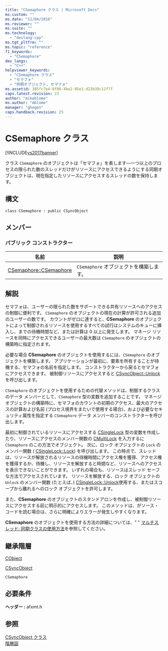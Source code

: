 ```yaml
---
title: "CSemaphore クラス | Microsoft Docs"
ms.custom: ""
ms.date: "11/04/2016"
ms.reviewer: ""
ms.suite: ""
ms.technology: 
  - "devlang-cpp"
ms.tgt_pltfrm: ""
ms.topic: "reference"
f1_keywords: 
  - "CSemaphore"
dev_langs: 
  - "C++"
helpviewer_keywords: 
  - "CSemaphore クラス"
  - "セマフォ"
  - "同期オブジェクト, セマフォ"
ms.assetid: 385fc7e4-8f86-4be2-85e1-d23b38c12f7f
caps.latest.revision: 23
author: "mikeblome"
ms.author: "mblome"
manager: "ghogen"
caps.handback.revision: 25
---
```

# CSemaphore クラス
[!INCLUDE[vs2017banner](../../assembler/inline/includes/vs2017banner.md)]

クラス `CSemaphore` のオブジェクトは「セマフォ」を表します—一つ以上のプロセスの限られた数のスレッドだけがリソースにアクセスできるようにする同期オブジェクトは、現在指定したリソースにアクセスするスレッドの数を保持します。  
  
## 構文  
  
```  
class CSemaphore : public CSyncObject  
```  
  
## メンバー  
  
### パブリック コンストラクター  
  
|名前|説明|  
|--------|--------|  
|[CSemaphore::CSemaphore](../Topic/CSemaphore::CSemaphore.md)|`CSemaphore` オブジェクトを構築します。|  
  
## 解説  
 セマフォは、ユーザーの限られた数をサポートできる共有リソースへのアクセスの制御に便利です。  `CSemaphore` のオブジェクトの現在の計算が許可される追加のユーザーの数です。  カウントがゼロに達すると、**CSemaphore** のオブジェクトによって制御されるリソースを使用するすべての試行はシステムのキューに挿入し、までの待機時間など、または計算は 0 以上に発生します。  マネージ リソースを同時にアクセスできるユーザーの最大数は `CSemaphore` のオブジェクトの構築時に指定されます。  
  
 必要な場合 **CSemaphore** のオブジェクトを使用するには、`CSemaphore` のオブジェクトを構築します。  アプリケーションが最初に、要素を所有することが待機する、セマフォの名前を指定します。  コンストラクターから戻るとセマフォにアクセスできます。  被制御リソースにアクセスすると [CSyncObject::Unlock](../Topic/CSyncObject::Unlock.md) を呼び出します。  
  
 `CSemaphore` のオブジェクトを使用するための代替メソッドは、制御するクラスのデータ メンバーとして、`CSemaphore` 型の変数を追加することです。  マネージ オブジェクトの構築時に、セマフォのカウントの初期のアクセス、最大のアクセスの計算および名前 \(プロセス境界をまたいで使用する場合\)、および必要なセキュリティ属性を指定する `CSemaphore` データ メンバーのコンストラクターを呼び出します。  
  
 最初に制御されているリソースにアクセスする [CSingleLock](../../mfc/reference/csinglelock-class.md) 型の変数を作成したり、リソースにアクセスのメンバー関数の [CMultiLock](../../mfc/reference/cmultilock-class.md) を入力するに `CSemaphore` のこの方法でオブジェクト。  次に、ロック オブジェクトの `Lock` のメンバー関数 \( [CSingleLock::Lock](../Topic/CSingleLock::Lock.md)\) を呼び出します。  この時点で、スレッドは、リソースが解放されるリソースの待機時間にアクセス権を獲得、アクセス権を獲得するか、待機し、リソースを解放すると時間など、リソースへのアクセスを表示できないことができます。  いずれの場合も、リソースはスレッド セーフな方法でアクセスされています。  リソースを解放する、ロック オブジェクトの `Unlock` のメンバー関数 \(たとえば、\) [CSingleLock::Unlock](../Topic/CSingleLock::Unlock.md)使用する、またはスコープから離れるへのロック オブジェクトを許可します。  
  
 また、**CSemaphore** のオブジェクトのスタンドアロンを作成し、被制御リソースにアクセスする前に明示的にアクセスします。  このメソッドは、がソース・コードを読む場合は、さらに明確によりエラーが発生しやすくなります。  
  
 **CSemaphore** のオブジェクトを使用する方法の詳細については、" " [マルチスレッド: 同期クラスの使用方法](../../parallel/multithreading-how-to-use-the-synchronization-classes.md)を参照してください。  
  
## 継承階層  
 [CObject](../Topic/CObject%20Class.md)  
  
 [CSyncObject](../../mfc/reference/csyncobject-class.md)  
  
 `CSemaphore`  
  
## 必要条件  
 **ヘッダー :** afxmt.h  
  
## 参照  
 [CSyncObject クラス](../../mfc/reference/csyncobject-class.md)   
 [階層図](../../mfc/hierarchy-chart.md)